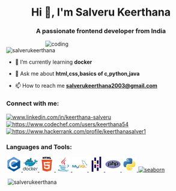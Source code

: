 <h1 align="center">Hi 👋, I'm Salveru Keerthana</h1>
<h3 align="center">A passionate frontend developer from India</h3>
<img align ="right" alt="coding" width="400" src="https://www.google.com/imgres?q=animated%20coding%20gif%20of%20a%20girl&imgurl=https%3A%2F%2Fi.pinimg.com%2Foriginals%2Fe7%2F26%2Fc7%2Fe726c74ac081eed50feee1433d12c998.gif&imgrefurl=https%3A%2F%2Fwww.pinterest.com%2Fpin%2Fhello-dribbble-by-chlo-chassany--717268678168057748%2F&docid=6zN6nteKRMUD4M&tbnid=tkD88475CNPNmM&vet=12ahUKEwjjt7jt7uWGAxWws1YBHSLcBVIQM3oFCIIBEAA..i&w=800&h=600&hcb=2&ved=2ahUKEwjjt7jt7uWGAxWws1YBHSLcBVIQM3oFCIIBEAA">


<p align="left"> <img src="https://komarev.com/ghpvc/?username=salverukeerthana&label=Profile%20views&color=0e75b6&style=flat" alt="salverukeerthana" /> </p>

- 🌱 I’m currently learning **docker**

- 💬 Ask me about **html,css,basics of c,python,java**

- 📫 How to reach me **salverukeerthana2003@gmail.com**

<h3 align="left">Connect with me:</h3>
<p align="left">
<a href="https://linkedin.com/in/www.linkedin.com/in/keerthana-salveru" target="blank"><img align="center" src="https://raw.githubusercontent.com/rahuldkjain/github-profile-readme-generator/master/src/images/icons/Social/linked-in-alt.svg" alt="www.linkedin.com/in/keerthana-salveru" height="30" width="40" /></a>
<a href="https://www.codechef.com/users/https://www.codechef.com/users/keerthana54" target="blank"><img align="center" src="https://cdn.jsdelivr.net/npm/simple-icons@3.1.0/icons/codechef.svg" alt="https://www.codechef.com/users/keerthana54" height="30" width="40" /></a>
<a href="https://www.hackerrank.com/https://www.hackerrank.com/profile/keerthanasalver1" target="blank"><img align="center" src="https://raw.githubusercontent.com/rahuldkjain/github-profile-readme-generator/master/src/images/icons/Social/hackerrank.svg" alt="https://www.hackerrank.com/profile/keerthanasalver1" height="30" width="40" /></a>
</p>

<h3 align="left">Languages and Tools:</h3>
<p align="left"> <a href="https://www.cprogramming.com/" target="_blank" rel="noreferrer"> <img src="https://raw.githubusercontent.com/devicons/devicon/master/icons/c/c-original.svg" alt="c" width="40" height="40"/> </a> <a href="https://www.docker.com/" target="_blank" rel="noreferrer"> <img src="https://raw.githubusercontent.com/devicons/devicon/master/icons/docker/docker-original-wordmark.svg" alt="docker" width="40" height="40"/> </a> <a href="https://www.w3.org/html/" target="_blank" rel="noreferrer"> <img src="https://raw.githubusercontent.com/devicons/devicon/master/icons/html5/html5-original-wordmark.svg" alt="html5" width="40" height="40"/> </a> <a href="https://www.java.com" target="_blank" rel="noreferrer"> <img src="https://raw.githubusercontent.com/devicons/devicon/master/icons/java/java-original.svg" alt="java" width="40" height="40"/> </a> <a href="https://www.mysql.com/" target="_blank" rel="noreferrer"> <img src="https://raw.githubusercontent.com/devicons/devicon/master/icons/mysql/mysql-original-wordmark.svg" alt="mysql" width="40" height="40"/> </a> <a href="https://pandas.pydata.org/" target="_blank" rel="noreferrer"> <img src="https://raw.githubusercontent.com/devicons/devicon/2ae2a900d2f041da66e950e4d48052658d850630/icons/pandas/pandas-original.svg" alt="pandas" width="40" height="40"/> </a> <a href="https://www.php.net" target="_blank" rel="noreferrer"> <img src="https://raw.githubusercontent.com/devicons/devicon/master/icons/php/php-original.svg" alt="php" width="40" height="40"/> </a> <a href="https://www.python.org" target="_blank" rel="noreferrer"> <img src="https://raw.githubusercontent.com/devicons/devicon/master/icons/python/python-original.svg" alt="python" width="40" height="40"/> </a> <a href="https://seaborn.pydata.org/" target="_blank" rel="noreferrer"> <img src="https://seaborn.pydata.org/_images/logo-mark-lightbg.svg" alt="seaborn" width="40" height="40"/> </a> </p>

<p>&nbsp;<img align="center" src="https://github-readme-stats.vercel.app/api?username=salverukeerthana&show_icons=true&locale=en" alt="salverukeerthana" /></p>





